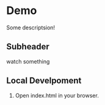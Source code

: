 # Demo

Some descriptsion!


## Subheader

watch something

## Local Develpoment

1. Open index.html in your browser.
